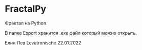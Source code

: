 # FractalPy
Фрактал на Python

В папке Export хранится .exe файл который можно открыть.

Елин Лев Levatronische 22.01.2022
